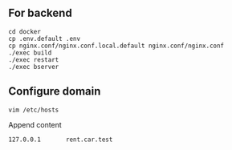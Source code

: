 ## For backend

```
cd docker
cp .env.default .env
cp nginx.conf/nginx.conf.local.default nginx.conf/nginx.conf
./exec build
./exec restart
./exec bserver
```

## Configure domain

```
vim /etc/hosts
```

Append content

```
127.0.0.1       rent.car.test
```
